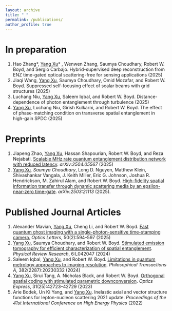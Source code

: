 ```yaml
---
layout: archive
title: " "
permalink: /publications/
author_profile: true
---
```


In preparation
======
1. Hao Zhang*, <ins>Yang Xu</ins>* , Wenwen Zhang, Saumya Choudhary, Robert W. Boyd, and Sergio Carbajo. Hybrid-supervised deep reconstruction from ENZ time-gated optical scattering-free for sensing applications (2025)
2. Jiaqi Wang, <ins>Yang Xu</ins>, Saumya Choudhary, Omid Mozafar, and Robert W. Boyd. Suppressed self-focusing effect of scalar beams with grid structures (2025)
3. Luchang Niu, <ins>Yang Xu</ins>, Saleem Iqbal, and Robert W. Boyd. Distance-dependence of photon entanglement through turbulence (2025)
4. <ins>Yang Xu</ins>, Luchang Niu, Girish Kulkarni, and Robert W. Boyd. The effect of phase-matching condition on transverse spatial entanglement in high-gain SPDC (2025)

Preprints
======
1. Jiapeng Zhao, <ins>Yang Xu</ins>, Hassan Shapourian, Robert W. Boyd, and Reza Nejabati. [Scalable MHz rate quantum entanglement distribution network with reduced latency](https://arxiv.org/abs/2504.05567). _arXiv:2504.05567_ (2025)
2. <ins>Yang Xu</ins>*, Saumya Choudhary*, Long D. Nguyen, Matthew Klein, Shivashankar Vangala, J. Keith Miller, Eric G. Johnson, Joshua R. Hendrickson, M. Zahirul Alam, and Robert W. Boyd. [High-fidelity spatial information transfer through dynamic scattering media by an epsilon-near-zero time-gate](https://arxiv.org/abs/2503.21113). _arXiv:2503:21113_ (2025).

Published Journal Articles
======
1. Alexander Mavian, <ins>Yang Xu</ins>, Cheng Li, and Robert W. Boyd. [Fast quantum ghost imaging with a single-photon-sensitive time-stamping camera.](https://opg.optica.org/ol/abstract.cfm?uri=ol-50-2-594) _Optics Letters_, 50(2):594–597 (2025)
2. <ins>Yang Xu</ins>, Saumya Choudhary, and Robert W. Boyd. [Stimulated emission tomography for efficient characterization of spatial entanglement](https://journals.aps.org/prresearch/abstract/10.1103/PhysRevResearch.6.L042047). _Physical Review Research_, 6:L042047 (2024)
3. Saleem Iqbal, <ins>Yang Xu</ins>, and Robert W. Boyd. [Limitations in quantum metrology approaches to imaging resolution](https://royalsocietypublishing.org/doi/10.1098/rsta.2023.0332). _Philosophical Transactions A_, 382(2287):20230332 (2024)
4. <ins>Yang Xu</ins>, Sirui Tang, A. Nicholas Black, and Robert W. Boyd. [Orthogonal spatial coding with stimulated parametric downconversion](https://opg.optica.org/oe/fulltext.cfm?uri=oe-31-25-42723&id=544077). _Optics Express_, 31(25):42723–42729 (2023)
5. Arie Bodek, Un Ki Yang, and <ins>Yang Xu</ins>. Inelastic axial and vector structure functions for lepton-nucleon scattering 2021 update. _Proceedings of the 41st International Conference on High Energy Physics_ (2022)
